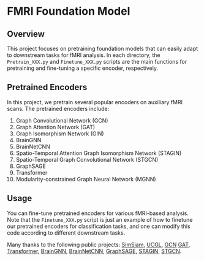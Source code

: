 

# FMRI Foundation Model

## Overview

This project focuses on pretraining foundation models that can easily adapt to downstream tasks for fMRI analysis.
In each directory, the `Pretrain_XXX.py` and `Finetune_XXX.py` scripts are the main functions for pretraining and fine-tuning a specific encoder, respectively.

## Pretrained Encoders

In this project, we pretrain several popular encoders on auxiliary fMRI scans. The pretrained encoders include:

1. Graph Convolutional Network (GCN)
2. Graph Attention Network (GAT)
3. Graph Isomorphism Network (GIN)
4. BrainGNN
5. BrainNetCNN
6. Spatio-Temporal Attention Graph Isomorphism Network (STAGIN)
7. Spatio-Temporal Graph Convolutional Network (STGCN)
8. GraphSAGE
9. Transformer
10. Modularity-constrained Graph Neural Network (MGNN)


## Usage
You can fine-tune pretrained encoders for various fMRI-based analysis.
Note that the `Finetune_XXX.py` script is just an example of how to finetune our pretrained encoders for classification tasks, and one can modify this code according to different downstream tasks.

Many thanks to the following public projects: 
[SimSiam](https://github.com/facebookresearch/simsiam),
[UCGL](https://github.com/mxliu/Unsupervised-Contrastive-Graph-Learning),
[GCN](https://github.com/tkipf/gcn)
[GAT](https://github.com/gordicaleksa/pytorch-GAT),
[Transformer](https://github.com/gordicaleksa/pytorch-original-transformer/tree/main),
[BrainGNN](https://github.com/xxlya/BrainGNN_Pytorch),
[BrainNetCNN](https://github.com/nicofarr/brainnetcnnVis_pytorch/tree/master),
[GraphSAGE](https://github.com/williamleif/graphsage-simple),
[STAGIN](https://github.com/egyptdj/stagin),
[STGCN](https://github.com/sgadgil6/cnslab_fmri).
